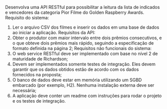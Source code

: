 Desenvolva uma API RESTful para possibilitar a leitura da lista de indicados e vencedores
da categoria Pior Filme do Golden Raspberry Awards.
Requisito do sistema:
1. Ler o arquivo CSV dos filmes e inserir os dados em uma base de dados ao iniciar a
aplicação.
Requisitos da API:
1. Obter o produtor com maior intervalo entre dois prêmios consecutivos, e o que
obteve dois prêmios mais rápido, seguindo a especificação de formato definida na
página 2;
Requisitos não funcionais do sistema:
1. O web service RESTful deve ser implementado com base no nível 2 de maturidade
de Richardson;
2. Devem ser implementados somente testes de integração. Eles devem garantir que
os dados obtidos estão de acordo com os dados fornecidos na proposta;
3. O banco de dados deve estar em memória utilizando um SGBD embarcado (por
exemplo, H2). Nenhuma instalação externa deve ser necessária;
4. A aplicação deve conter um readme com instruções para rodar o projeto e os
testes de integração.
